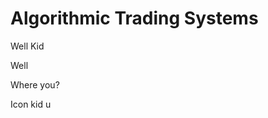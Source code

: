 Algorithmic Trading Systems
===================================
Well Kid

Well

Where you?

Icon kid u
